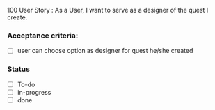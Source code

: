 100 User Story : As a User, I want to serve as a designer of the quest I create. <br>
### Acceptance criteria: <br>
- [ ] user can choose option as designer for quest he/she created


### Status
- [ ] To-do
- [ ] in-progress
- [ ] done
